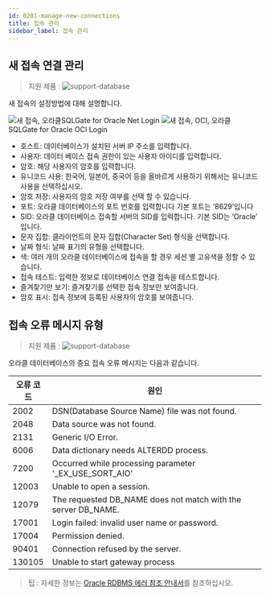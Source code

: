 ```yaml
---
id: 0201-manage-new-connections
title: 접속 관리
sidebar_label: 접속 관리
---
```


## 새 접속 연결 관리
> 지원 제품 :
> ![support-database](<http://www.sqlgate.com/docs-badge/oracle,mysql,mariadb,postgresql,sqlserver,db2,tibero>)

새 접속의 설정방법에 대해 설명합니다.


![새 접속, 오라클](https://s3.ap-northeast-2.amazonaws.com/sqlgate-resource/captures/start/new-connection-ko.png)<span class="img-caption">SQLGate for Oracle Net Login</span>
![새 접속, OCI, 오라클](https://s3.ap-northeast-2.amazonaws.com/sqlgate-resource/captures/start/new-connection-oci-ko.png)
<span class="img-caption">SQLGate for Oracle OCI Login</span>

- 호스트: 데이터베이스가 설치된 서버 IP 주소를 입력합니다.
- 사용자: 데이터 베이스 접속 권한이 있는 사용자 아이디를 입력합니다.
- 암호: 해당 사용자의 암호를 입력합니다.
- 유니코드 사용: 한국어, 일본어, 중국어 등을 올바르게 사용하기 위해서는 유니코드 사용을 선택하십시오.
- 암호 저장: 사용자의 암호 저장 여부를 선택 할 수 있습니다.
- 포트: 오라클 데이터베이스의 포트 번호를 입력합니다 기본 포트는 ‘8629’입니다
- SID: 오라클 데이터베이스 접속할 서버의 SID를 입력합니다. 기본 SID는 ‘Oracle’ 입니다.
- 문자 집합: 클라이언트의 문자 집합(Character Set) 형식을 선택합니다.
- 날짜 형식: 날짜 표기의 유형을 선택합니다.
- 색: 여러 개의 오라클 데이터베이스에 접속을 할 경우 세션 별 고유색을 정할 수 있습니다.
- 접속 테스트: 입력한 정보로 데이터베이스 연결 접속을 테스트합니다.
- 즐겨찾기만 보기: 즐겨찾기를 선택한 접속 정보만 보여줍니다.
- 암호 표시: 접속 정보에 등록된 사용자의 암호를 보여줍니다.

  
## 접속 오류 메시지 유형
> 지원 제품 :
> ![support-database](<http://www.sqlgate.com/docs-badge/oracle>)

오라클 데이터베이스의 중요 접속 오류 메시지는 다음과 같습니다.

| 오류 코드  | 원인                                                            |
| ------ | ------------------------------------------------------------- |
| 2002   | DSN(Database Source Name) file was not found.                 |
| 2048   | Data source was not found.                                    |
| 2131   | Generic I/O Error.                                            |
| 6006   | Data dictionary needs ALTERDD process.                        |
| 7200   | Occurred while processing parameter '_EX_USE_SORT_AIO'        |
| 12003  | Unable to open a session.                                     |
| 12079  | The requested DB_NAME does not match with the server DB_NAME. |
| 17001  | Login failed: invalid user name or password.                  |
| 17004  | Permission denied.                                            |
| 90401  | Connection refused by the server.                             |
| 130105 | Unable to start gateway process                               |

> 팁 : 자세한 정보는 [Oracle RDBMS 에러 참조 안내서](http://www.tmaxdata.com/pdsDownload.do?board_file_seq=102)를 참조하십시오. 